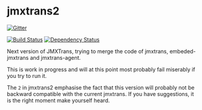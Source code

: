jmxtrans2
=========

[![Gitter](https://badges.gitter.im/Join%20Chat.svg)](https://gitter.im/jmxtrans/jmxtrans2?utm_source=badge&utm_medium=badge&utm_campaign=pr-badge&utm_content=badge)

[![Build Status](https://travis-ci.org/jmxtrans/jmxtrans2.svg?branch=master)](https://travis-ci.org/jmxtrans/jmxtrans2)
[![Dependency Status](https://www.versioneye.com/user/projects/5484bdc4d6cc391db60001d7/badge.svg?style=flat)](https://www.versioneye.com/user/projects/5484bdc4d6cc391db60001d7)

Next version of JMXTrans, trying to merge the code of jmxtrans, embeded-jmxtrans and jmxtrans-agent.

This is work in progress and will at this point most probably fail miserably if you try to run it.

The `2` in jmxtrans2 emphasise the fact that this version will probably not be backward compatible with the current jmxtrans. If you have suggestions, it is the right moment make yourself heard.
